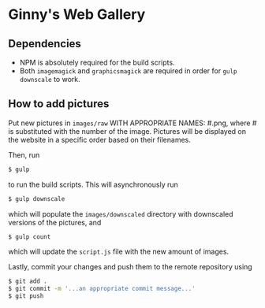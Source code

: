# Ginny's Web Gallery

## Dependencies
- NPM is absolutely required for the build scripts.
- Both `imagemagick` and `graphicsmagick` are required in order for `gulp downscale` to work.

## How to add pictures
Put new pictures in `images/raw` WITH APPROPRIATE NAMES: #.png, where # is substituted with the number of the image. Pictures will be displayed on the website in a specific order based on their filenames.

Then, run
```bash
$ gulp
```
to run the build scripts. This will asynchronously run
```bash
$ gulp downscale
```
which will populate the `images/downscaled` directory with downscaled versions of the pictures, and
```bash
$ gulp count
```
which will update the `script.js` file with the new amount of images.

Lastly, commit your changes and push them to the remote repository using
```bash
$ git add .
$ git commit -m '...an appropriate commit message...'
$ git push
```
